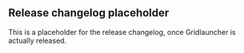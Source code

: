 ## Release changelog placeholder
This is a placeholder for the release changelog, once Gridlauncher is actually released.
